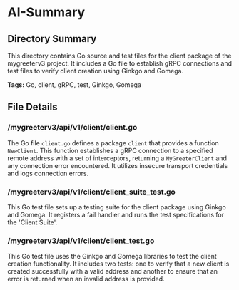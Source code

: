 # AI-Summary
## Directory Summary
This directory contains Go source and test files for the client package of the mygreeterv3 project. It includes a Go file to establish gRPC connections and test files to verify client creation using Ginkgo and Gomega.

**Tags:** Go, client, gRPC, test, Ginkgo, Gomega

## File Details
    
### /mygreeterv3/api/v1/client/client.go
The Go file `client.go` defines a package `client` that provides a function `NewClient`. This function establishes a gRPC connection to a specified remote address with a set of interceptors, returning a `MyGreeterClient` and any connection error encountered. It utilizes insecure transport credentials and logs connection errors.

### /mygreeterv3/api/v1/client/client_suite_test.go
This Go test file sets up a testing suite for the client package using Ginkgo and Gomega. It registers a fail handler and runs the test specifications for the 'Client Suite'.

### /mygreeterv3/api/v1/client/client_test.go
This Go test file uses the Ginkgo and Gomega libraries to test the client creation functionality. It includes two tests: one to verify that a new client is created successfully with a valid address and another to ensure that an error is returned when an invalid address is provided.
